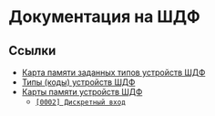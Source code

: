 # Документация на ШДФ

## Ссылки

- [Карта памяти заданных типов устройств ШДФ](devices-map.md)
- [Типы (коды) устройств ШДФ](device-types.md)
- [Карты памяти устройств ШДФ](maps/)
  - [`[0002] Дискретный вход`](maps/di%20[0002].md)
